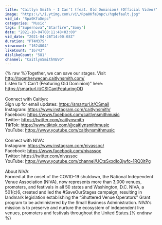 ```yaml
---
title: "Caitlyn Smith - I Can't (feat. Old Dominion) (Official Video)"
image: "https:\/\/i.ytimg.com\/vi\/Rpa0KfaDnpc\/hqdefault.jpg"
vid_id: "Rpa0KfaDnpc"
categories: "Music"
tags: ["Supernova","Starfire","Sony"]
date: "2021-10-04T08:11:48+03:00"
vid_date: "2021-04-26T14:00:08Z"
duration: "PT4M37S"
viewcount: "1624804"
likeCount: "16743"
dislikeCount: "581"
channel: "CaitlynSmithVEVO"
---
```

{% raw %}Together, we can save our stages. Visit <a rel="nofollow" target="blank" href="http://togetherwecan.caitlynsmith.com/">http://togetherwecan.caitlynsmith.com/</a><br />Listen to “I Can’t (Featuring Old Dominion)” here: <a rel="nofollow" target="blank" href="https://smarturl.it/CSICantFeaturingOD">https://smarturl.it/CSICantFeaturingOD</a><br /> <br />Connect with Caitlyn: <br />Sign up for email updates: <a rel="nofollow" target="blank" href="https://smarturl.it/CSmail​">https://smarturl.it/CSmail​</a><br />Instagram: <a rel="nofollow" target="blank" href="https://www.instagram.com/caitlynsmith/">https://www.instagram.com/caitlynsmith/</a><br />Facebook: <a rel="nofollow" target="blank" href="https://www.facebook.com/caitlynsmithmusic">https://www.facebook.com/caitlynsmithmusic</a><br />Twitter: <a rel="nofollow" target="blank" href="https://twitter.com/caitlynsmith">https://twitter.com/caitlynsmith</a><br />TikTok: <a rel="nofollow" target="blank" href="https://www.tiktok.com/@caitlynsmithmusic">https://www.tiktok.com/@caitlynsmithmusic</a><br />YouTube: <a rel="nofollow" target="blank" href="https://www.youtube.com/caitlynsmithmusic">https://www.youtube.com/caitlynsmithmusic</a><br /> <br />Connect with NIVA: <br />Instagram: <a rel="nofollow" target="blank" href="https://www.instagram.com/nivassoc/">https://www.instagram.com/nivassoc/</a><br />Facebook: <a rel="nofollow" target="blank" href="https://www.facebook.com/nivassoc">https://www.facebook.com/nivassoc</a><br />Twitter: <a rel="nofollow" target="blank" href="https://twitter.com/nivassoc">https://twitter.com/nivassoc</a><br />YouTube: <a rel="nofollow" target="blank" href="https://www.youtube.com/channel/UCtsSxxdIo3jwfo-1RQ0itPg">https://www.youtube.com/channel/UCtsSxxdIo3jwfo-1RQ0itPg</a><br /> <br />About NIVA:<br />Formed at the onset of the COVID-19 shutdown, the National Independent Venue Association (NIVA), now represents more than 3,000 venues, promoters, and festivals in all 50 states and Washington, D.C. NIVA, a 501(c)6, created and led the #SaveOurStages campaign, resulting in landmark legislation establishing the “Shuttered Venue Operators&quot; Grant program to be administered by the Small Business Administration. NIVA's mission is to preserve and nurture the ecosystem of independent live venues, promoters and festivals throughout the United States.{% endraw %}
